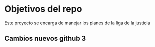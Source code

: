 # Objetivos del repo

Este proyecto se encarga de manejar los planes de la liga de la justicia


## Cambios nuevos github 3


